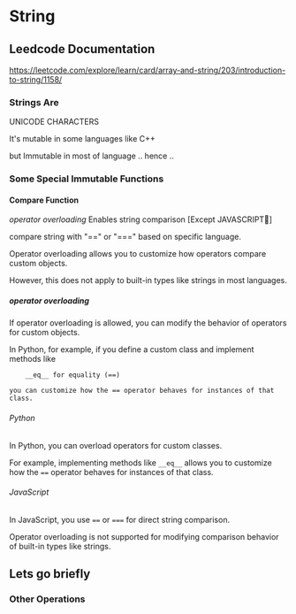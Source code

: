 # String

## Leedcode Documentation 
https://leetcode.com/explore/learn/card/array-and-string/203/introduction-to-string/1158/
### Strings Are

UNICODE CHARACTERS

It's mutable in some languages like C++

but Immutable in most of language .. hence .. 

### Some Special Immutable Functions

#### Compare Function

*operator overloading* Enables string comparison [Except JAVASCRIPT🧨]

compare string with "==" or "===" based on specific language.

Operator overloading allows you to customize how operators compare custom objects. 

However, this does not apply to built-in types like strings in most languages.



##### operator overloading
If operator overloading is allowed, 
	you can modify the behavior of operators for custom objects. 

In Python, for example, 
	if you define a custom class and implement methods like 
```
	__eq__ for equality (==)
```
	you can customize how the == operator behaves for instances of that class.



###### Python

In Python, you can overload operators for custom classes. 

For example, implementing methods like `__eq__` allows you to customize how the `==` operator behaves for instances of that class.

###### JavaScript

In JavaScript, you use `==` or `===` for direct string comparison. 

Operator overloading is not supported for modifying comparison behavior of built-in types like strings.


## Lets go briefly

### Other Operations
 


